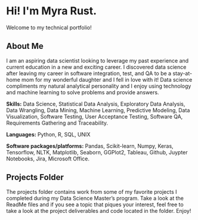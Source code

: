 # Hi! I'm Myra Rust.
Welcome to my technical portfolio!

## About Me
I am an aspiring data scientist looking to leverage my past experience and current education in a new and exciting career. I discovered data science after leaving my career in software integration, test, and QA to be a stay-at-home mom for my wonderful daughter and I fell in love with it! Data science compliments my natural analytical personality and I enjoy using technology and machine learning to solve problems and provide answers.

**Skills:** Data Science, Statistical Data Analysis, Exploratory Data Analysis, Data Wrangling, Data Mining, Machine Learning, Predictive Modeling, Data Visualization, Software Testing, User Acceptance Testing, Software QA, Requirements Gathering and Traceability.

**Languages:** Python, R, SQL, UNIX

**Software packages/platforms:** Pandas, Scikit-learn, Numpy, Keras, Tensorflow, NLTK, Matplotlib, Seaborn, GGPlot2, Tableau, Github, Juypter Notebooks, Jira, Microsoft Office.

## Projects Folder 
The projects folder contains work from some of my favorite projects I completed during my Data Science Master’s program. Take a look at the ReadMe files and if you see a topic that piques your interest, feel free to take a look at the project deliverables and code located in the folder. Enjoy! 
